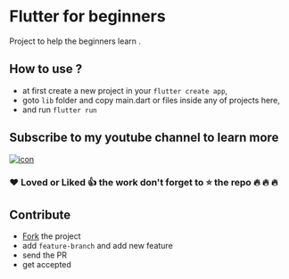 # Flutter for beginners

Project to help the beginners learn  .

## How to use ?

- at first create a new project in your `flutter create app`,
- goto `lib` folder and copy main.dart or files inside any of projects here,
- and run `flutter run`
 
 ## Subscribe to my youtube channel to learn more
<a href="https://www.youtube.com/channel/UCl9A4qwTO8j9qVhTxN_i-6g">
        <img src="https://steemitimages.com/DQmZHhbD7zBP2XnMY7C4qoDiTkQi168pSWkCFAMZK9t7Nk3/088027591621.png" align="center" alt="icon"/>
    </a>
    
    
### :heart: Loved or  Liked :+1: the work don't forget to :star: the repo :fire: :fire: :fire:
   
## Contribute

- [Fork](https://github.com/cimplesid/Flutter-for-beginners/fork) the project
- add `feature-branch` and add new feature
- send the PR 
- get accepted



